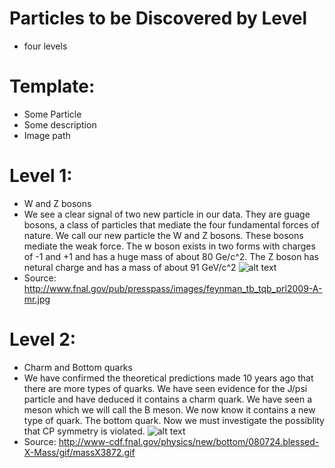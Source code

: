 Particles to be Discovered by Level
===================================

* four levels

# Template:

* Some Particle
* Some description
* Image path

# Level 1:

* W and Z bosons
* We see a clear signal of two new particle in our data. They are guage bosons, a class of particles that mediate the four fundamental forces of nature. We call our new particle the W and Z bosons. These bosons mediate the weak force. The w boson exists in two forms with charges of -1 and +1 and has a huge mass of about 80 Ge/c^2. The Z boson has netural charge and has a mass of about 91 GeV/c^2 
![alt text](/img/img_discovery/WBoson.png "W boson decay")
* Source: http://www.fnal.gov/pub/presspass/images/feynman_tb_tqb_prl2009-A-mr.jpg

# Level 2:

* Charm and Bottom quarks
* We have confirmed the theoretical predictions made 10 years ago that there are more types of quarks. We have seen evidence for the J/psi particle and have deduced it contains a charm quark. We have seen a meson which we will call the B meson. We now know it contains a new type of quark. The bottom quark. Now we must investigate the possiblity that CP symmetry is violated.
![alt text](/img/img_discovery/JPsi.png "J/Psi reasonance")
* Source: http://www-cdf.fnal.gov/physics/new/bottom/080724.blessed-X-Mass/gif/massX3872.gif

